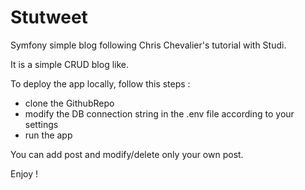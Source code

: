 # Stutweet
Symfony simple blog following Chris Chevalier's tutorial with Studi.

It is a simple CRUD blog like.

To deploy the app locally, follow this steps :

- clone the GithubRepo
- modify the DB connection string in the .env file according to your settings
- run the app 

You can add post and modify/delete only your own post.

Enjoy !
